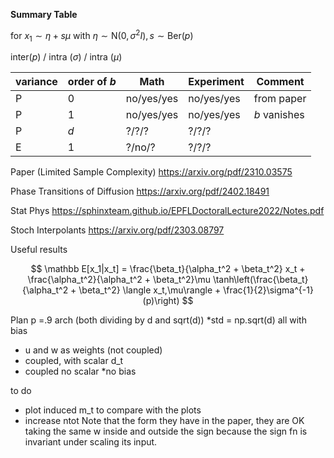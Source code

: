 **Summary Table**

for $x_1\sim \eta + s\mu$ with $\eta\sim \text{N}(0,\sigma^2 I), s \sim \text{Ber}(p)$

inter($p$) / intra ($\sigma$) / intra ($\mu$)

| variance | order of $b$ | Math | Experiment| Comment         |
|----------|------------|------|------|-----------------|
| P       | 0          | no/yes/yes | no/yes/yes  |   from paper    |
| P   | 1          | no/yes/yes | no/yes/yes      |  $b$ vanishes   |
| P   | $d$        | ?/?/?      | ?/?/?       |                 |
| E   | 1          | ?/no/?     | ?/?/?       |         |


Paper (Limited Sample Complexity)
https://arxiv.org/pdf/2310.03575

Phase Transitions of Diffusion
https://arxiv.org/pdf/2402.18491

Stat Phys
https://sphinxteam.github.io/EPFLDoctoralLecture2022/Notes.pdf

Stoch Interpolants
https://arxiv.org/pdf/2303.08797

Useful results

$$
\mathbb E[x_1|x_t] = \frac{\beta_t}{\alpha_t^2 + \beta_t^2} x_t + \frac{\alpha_t^2}{\alpha_t^2 + \beta_t^2}\mu \tanh\left(\frac{\beta_t}{\alpha_t^2 + \beta_t^2} \langle x_t,\mu\rangle + \frac{1}{2}\sigma^{-1}(p)\right)
$$

Plan
p =.9
arch (both dividing by d and sqrt(d))
*std = np.sqrt(d) all with bias
 * u and w as weights (not coupled)
 * coupled, with scalar d_t
 * coupled no scalar
*no bias

to do
* plot induced m_t to compare with the plots
* increase ntot
Note that the form they have in the paper, they are OK taking the same w inside and outside the sign because the sign fn is invariant under scaling its input.
